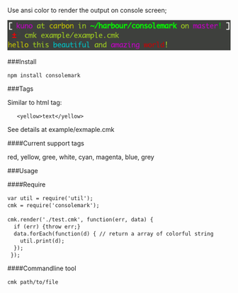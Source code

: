 Use ansi color to render the output on console screen;

![output](https://github.com/kuno/consolemark/raw/master/misc/output.png)


###Install

    npm install consolemark


###Tags
  
   Similar to html tag:

       <yellow>text</yellow>

   See details at example/exmaple.cmk

####Current support tags

   red, yellow, gree, white, cyan, magenta, blue, grey         


###Usage

####Require

    var util = require('util');
    cmk = require('consolemark');

    cmk.render('./test.cmk', function(err, data) {
      if (err) {throw err;}
      data.forEach(function(d) { // return a array of colorful string
        util.print(d);
      });
     });
 
####Commandline tool

    cmk path/to/file


